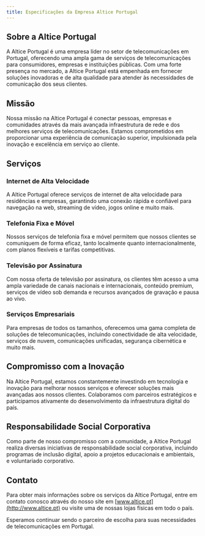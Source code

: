 ```yaml
---
title: Especificações da Empresa Altice Portugal
---
```


## Sobre a Altice Portugal

A Altice Portugal é uma empresa líder no setor de telecomunicações em Portugal, oferecendo uma ampla gama de serviços de telecomunicações para consumidores, empresas e instituições públicas. Com uma forte presença no mercado, a Altice Portugal está empenhada em fornecer soluções inovadoras e de alta qualidade para atender às necessidades de comunicação dos seus clientes.

## Missão

Nossa missão na Altice Portugal é conectar pessoas, empresas e comunidades através da mais avançada infraestrutura de rede e dos melhores serviços de telecomunicações. Estamos comprometidos em proporcionar uma experiência de comunicação superior, impulsionada pela inovação e excelência em serviço ao cliente.

## Serviços

### Internet de Alta Velocidade

A Altice Portugal oferece serviços de internet de alta velocidade para residências e empresas, garantindo uma conexão rápida e confiável para navegação na web, streaming de vídeo, jogos online e muito mais.

### Telefonia Fixa e Móvel

Nossos serviços de telefonia fixa e móvel permitem que nossos clientes se comuniquem de forma eficaz, tanto localmente quanto internacionalmente, com planos flexíveis e tarifas competitivas.

### Televisão por Assinatura

Com nossa oferta de televisão por assinatura, os clientes têm acesso a uma ampla variedade de canais nacionais e internacionais, conteúdo premium, serviços de vídeo sob demanda e recursos avançados de gravação e pausa ao vivo.

### Serviços Empresariais

Para empresas de todos os tamanhos, oferecemos uma gama completa de soluções de telecomunicações, incluindo conectividade de alta velocidade, serviços de nuvem, comunicações unificadas, segurança cibernética e muito mais.

## Compromisso com a Inovação

Na Altice Portugal, estamos constantemente investindo em tecnologia e inovação para melhorar nossos serviços e oferecer soluções mais avançadas aos nossos clientes. Colaboramos com parceiros estratégicos e participamos ativamente do desenvolvimento da infraestrutura digital do país.

## Responsabilidade Social Corporativa

Como parte de nosso compromisso com a comunidade, a Altice Portugal realiza diversas iniciativas de responsabilidade social corporativa, incluindo programas de inclusão digital, apoio a projetos educacionais e ambientais, e voluntariado corporativo.

## Contato

Para obter mais informações sobre os serviços da Altice Portugal, entre em contato conosco através do nosso site em [www.altice.pt](http://www.altice.pt) ou visite uma de nossas lojas físicas em todo o país.

Esperamos continuar sendo o parceiro de escolha para suas necessidades de telecomunicações em Portugal.
